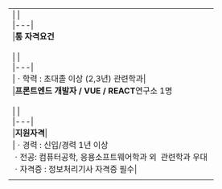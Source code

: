 |   |
|---|
|\|   \|<br>\|---\|<br>\|**통 자격요건**<br><br>\\|   \\|<br>\\|---\\|<br>\\|ㆍ학력 : 초대졸 이상 (2,3년) 관련학과\\|<br>\|**프론트엔드 개발자 / VUE / REACT**연구소 1명<br><br>\\|   \\|<br>\\|---\\|<br>\\|**지원자격**\\|<br>\\|ㆍ경력 : 신입/경력 1년 이상  <br>ㆍ전공: 컴퓨터공학, 응용소프트웨어학과 외  관련학과 우대   <br>ㆍ자격증 : 정보처리기사 자격증 필수\\||
||